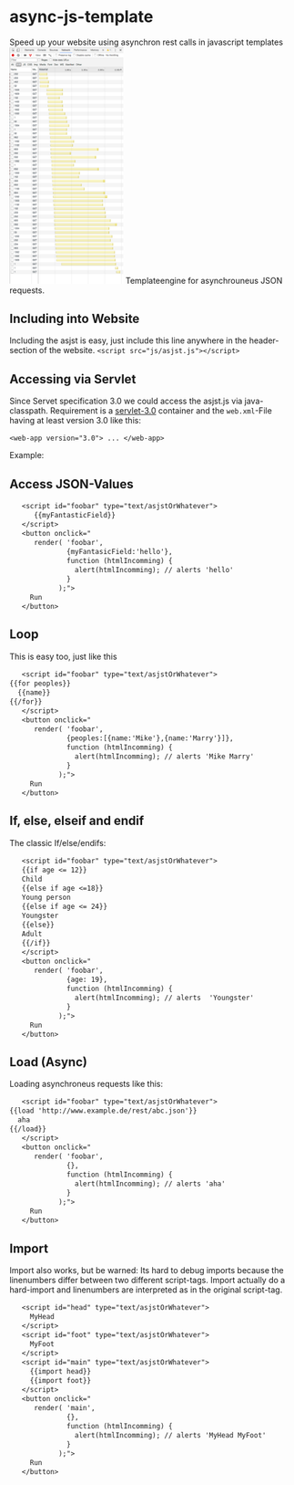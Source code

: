 # async-js-template
Speed up your website using asynchron rest calls in javascript templates
<img src="Bildschirmfoto 2017-05-19 um 14.39.57.png" width="200" />
Templateengine for asynchrouneus JSON requests.

## Including into Website
Including the asjst is easy, just include this line anywhere in the header-section of the website.
`<script src="js/asjst.js"></script>`

## Accessing via Servlet

Since Servet specification 3.0 we could access the asjst.js via java-classpath. Requirement is a [servlet-3.0](http://tomcat.apache.org/whichversion.html) container and the `web.xml`-File having at least version 3.0 like this:

```
<web-app version="3.0"> ... </web-app> 
```

Example:
## Access JSON-Values
```
   <script id="foobar" type="text/asjstOrWhatever">
      {{myFantasticField}}
   </script>
   <button onclick="
      render( 'foobar', 
              {myFantasicField:'hello'}, 
              function (htmlIncomming) {
                alert(htmlIncomming); // alerts 'hello'
              }
            );">
     Run
   </button>
   ```
## Loop

This is easy too, just like this

```
   <script id="foobar" type="text/asjstOrWhatever">
{{for peoples}}
  {{name}}
{{/for}}
   </script>
   <button onclick="
      render( 'foobar', 
              {peoples:[{name:'Mike'},{name:'Marry'}]}, 
              function (htmlIncomming) {
                alert(htmlIncomming); // alerts 'Mike Marry'
              }
            );">
     Run
   </button>
   ```
## If, else, elseif and endif
The classic If/else/endifs:
```
   <script id="foobar" type="text/asjstOrWhatever">
   {{if age <= 12}}
   Child
   {{else if age <=18}}
   Young person
   {{else if age <= 24}}
   Youngster
   {{else}}
   Adult 
   {{/if}}
   </script>
   <button onclick="
      render( 'foobar', 
              {age: 19}, 
              function (htmlIncomming) {
                alert(htmlIncomming); // alerts  'Youngster'
              }
            );">
     Run
   </button>
   ```
## Load (Async)
Loading asynchroneus requests like this:
```
   <script id="foobar" type="text/asjstOrWhatever">
{{load 'http://www.example.de/rest/abc.json'}}
  aha
{{/load}}
   </script>
   <button onclick="
      render( 'foobar', 
              {}, 
              function (htmlIncomming) {
                alert(htmlIncomming); // alerts 'aha'
              }
            );">
     Run
   </button>
   ```
## Import 

Import also works, but be warned: Its hard to debug imports because the linenumbers differ between two different script-tags. Import actually do a hard-import and linenumbers are interpreted as in the original script-tag. 

```
   <script id="head" type="text/asjstOrWhatever">
     MyHead
   </script>
   <script id="foot" type="text/asjstOrWhatever">
     MyFoot
   </script>
   <script id="main" type="text/asjstOrWhatever">
     {{import head}}
     {{import foot}}
   </script>
   <button onclick="
      render( 'main', 
              {}, 
              function (htmlIncomming) {
                alert(htmlIncomming); // alerts 'MyHead MyFoot'
              }
            );">
     Run
   </button>
   ```

## <script> Tags

| Tag      | Meaning                                                                                                                                                                                                                        | Default            | Exmaple           | More informations                                                                                                                                                                                                          |
|----------|--------------------------------------------------------------------------------------------------------------------------------------------------------------------------------------------------------------------------------|--------------------|-------------------|----------------------------------------------------------------------------------------------------------------------------------------------------------------------------------------------------------------------------|
| id       | The ID of the script-tag, must be unique.                                                                                                                                                                                      | Missing by default | id="myTemplate"   | This is HTML-Standard                                                                                                                                                                                                      |
| type     | The type of the contents, used to identify the intend of technical usage                                                                                                                                                       | Missing by default | type="text/asjst" | This is HTML-Standard, we do not special check for the value, asjst will render everything.                                                                                                                                |
| relative | For debug purpose only, while executing its possible to get a Stacktrace, this stacktrace contains linenumbers, to find the correct script-line for the error you have to declare the line, the opening-tag of the Script-Tag  | 0                  | relative="65"     | This is a special attribute and will may be marked as invalid, anyway it may not be helpfull in production-environment. The default-value is wrong in every likelihood.                                                    |
| throws   | For debug purpose only, the resulting javascript for the template is not executed and is thrown to the console to identify illegal javascript syntax.                                                                          | Missing by default | throws="sure"     | This is a special attribute and will may be marked as invalid, anyway it is prohibited in production environment. The pure existence of the attribute guides the engine to throw a exception, no matter what value it has. |

## Variables

A list of variables used by asjst helps in compatiblity-reasons, they are globaly defined.

| Variable Name | Meaning                                                                                      | Default value | Example                                                               | Hints                                                                                                                                                           |
|---------------|----------------------------------------------------------------------------------------------|---------------|-----------------------------------------------------------------------|-----------------------------------------------------------------------------------------------------------------------------------------------------------------|
| asjstDbg      | Debug using the console                                                                      | false         | asjstDbg=true                                                         | True means that the script parses bitchy and kill as soon as possible if something is not "perfect".                                                            |
| varlbl        | The variable-name of the buffer for the template.                                            | crdxf         | varlbl="alternate"                                                    | You must change the variable-name if a field in the json is like this name, otherwise, keep the name as it is.                                                  |
| indexVar      | The variable name of the index-variable in for-loops.                                        | index         | indexVar="alterIndex" {{for list}}   index is {{alterIndex}} {{/for}} | If a field in the list has the name "index", the fieldname is favored and the index-variable containing the index of the loop is not accessible anymore.        |
| evenVar       | The name of the variable used to identify if a loop-cycle is even and not odd.               | even          | {{for list}}  {{even?'even':'odd'}} {{/for}}                          | If a field in the list has the name "even", the fieldname is favored and the even-variable containing the value to be a even cycle is not accessible anymore.   |
| oddVar        | The name of the variable used to identify if a loop-cycle is odd and not even.               | odd           | {{for list}}  {{odd?'odd':'even'}} {{/for}}                           | If a field in the list has the name "odd", the fieldname is favored and the odd-variable containing the value to be a odd cycle is not accessible anymore.      |
| ajaxOptions   | The options to be used by default for ajax-operations.                                       | {}            | {crossDomain:true}                                                    | url, contentType, processData, dataType, error, success are set by asjst you can override the values here, but take care: to override url is not the best idea. |
| spf/epf       | The joker-marker to find replaceables (start placeholder function/ end placeholder function) | 🎸/🎻         | {{import ticktack}}🎸1🎻                                              | Every import and load will create placeholders having an index surrouded by spf/epf;                                                                            |

